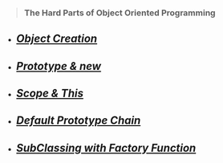 > ### The Hard Parts of Object Oriented Programming

* ## ___[Object Creation](./md/creating%20%20an%20object.md)___
* ## ___[Prototype & new](./md/prototypes%20%26%20new.md)___
* ## ___[Scope & This](./js/scope%20%26%20this/)___
* ## ___[Default Prototype Chain](./js/default%20protoype%20chain/)___
* ## ___[SubClassing with Factory Function](./js/subclassing%20with%20factory%20function/)___